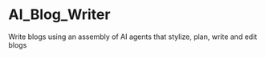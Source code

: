 # AI_Blog_Writer
Write blogs using an assembly of AI agents that stylize, plan, write and edit blogs

